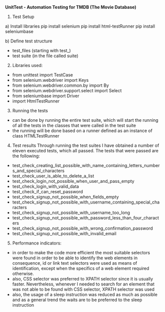 <b>UnitTest - Automation Testing for TMDB (The Movie Database)</b>

1. Test Setup

a) Install libraries
pip install selenium
pip install html-testRunner
pip install seleniumbase

b) Define test structure
- test_files (starting with test_)
- test suite (in the file called suite)

2. Libraries used:
- from unittest import TestCase
- from selenium.webdriver import Keys
- from selenium.webdriver.common.by import By
- from selenium.webdriver.support.select import Select
- from seleniumbase import Driver 
- import HtmlTestRunner

3. Running the tests
- can be done by running the entire test suite, which will start the running of all the tests in the classes that were called in the test suite
- the running will be done based on a runner defined as an instance of class HTMLTestRunner

4. Test results
Through running the test suites I have obtained a number of eleven executed tests, which all passed. 
The tests that were passed are the following:
- test_check_creating_list_possible_with_name_containing_letters_numbers_and_special_characters 
- test_check_user_is_able_to_delete_a_list
- test_check_login_not_possible_when_user_and_pass_empty
- test_check_login_with_valid_data
- test_check_if_can_reset_password
- test_check_signup_not_possible_when_fields_empty
- test_check_signup_not_possible_with_username_containing_special_characters
- test_check_signup_not_possible_with_username_too_long
- test_check_signup_not_possible_with_password_less_than_four_characters
- test_check_signup_not_possible_with_wrong_confirmation_password
- test_check_signup_not_possible_with_invalid_email


5. Performance indicators:
- in order to make the code more efficient the most suitable selectors were found in order to be able to identify the web elements in consequence, id or link text selectors were used as means of identification, except when the specifics of a web element required otherwise.
- also, CSS selector was preferred to XPATH selector since it is usually faster. Nevertheless, whenever I needed to search for an element that was not able to be found with CSS selector, XPATH selector was used
- also, the usage of a sleep instruction was reduced as much as possible and as a general trend the waits are to be preferred to the sleep instruction
